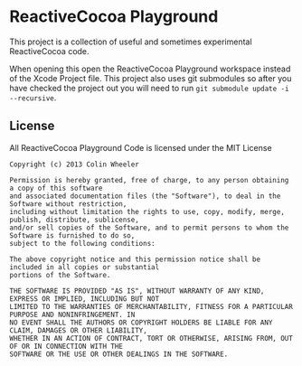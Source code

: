 # ReactiveCocoa Playground

This project is a collection of useful and sometimes experimental ReactiveCocoa code. 

When opening this open the ReactiveCocoa Playground workspace instead of the Xcode Project file. This project also uses git submodules so after you have checked the project out you will need to run `git submodule update -i --recursive`.

## License

All ReactiveCocoa Playground Code is licensed under the MIT License

```
Copyright (c) 2013 Colin Wheeler

Permission is hereby granted, free of charge, to any person obtaining a copy of this software
and associated documentation files (the "Software"), to deal in the Software without restriction,
including without limitation the rights to use, copy, modify, merge, publish, distribute, sublicense,
and/or sell copies of the Software, and to permit persons to whom the Software is furnished to do so,
subject to the following conditions:

The above copyright notice and this permission notice shall be included in all copies or substantial 
portions of the Software.

THE SOFTWARE IS PROVIDED "AS IS", WITHOUT WARRANTY OF ANY KIND, EXPRESS OR IMPLIED, INCLUDING BUT NOT 
LIMITED TO THE WARRANTIES OF MERCHANTABILITY, FITNESS FOR A PARTICULAR PURPOSE AND NONINFRINGEMENT. IN
NO EVENT SHALL THE AUTHORS OR COPYRIGHT HOLDERS BE LIABLE FOR ANY CLAIM, DAMAGES OR OTHER LIABILITY, 
WHETHER IN AN ACTION OF CONTRACT, TORT OR OTHERWISE, ARISING FROM, OUT OF OR IN CONNECTION WITH THE 
SOFTWARE OR THE USE OR OTHER DEALINGS IN THE SOFTWARE.
```